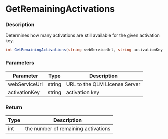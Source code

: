 # GetRemainingActivations

### Description

Determines how many activations are still available for the given activation key.

```csharp
int GetRemainingActivations(string webServiceUrl, string activationKey )
```

### Parameters

| Parameter     |  Type  | Description                   |
| ------------- | :----: | ----------------------------- |
| webServiceUrl | string | URL to the QLM License Server |
| activationKey | string | activation key                |

### Return

| Type | Description                         |
| ---- | ----------------------------------- |
| int  | the number of remaining activations |
